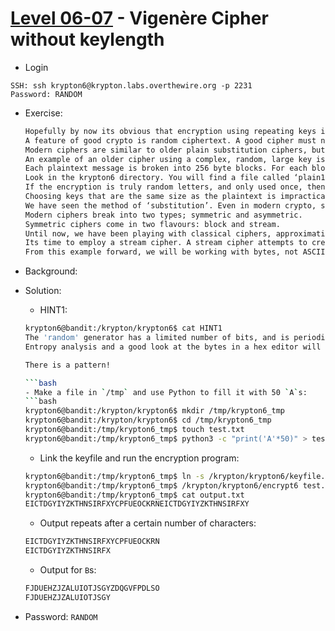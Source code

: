 # [Level 06-07](https://overthewire.org/wargames/krypton/krypton6.html) - Vigenère Cipher without keylength

- Login
```
SSH: ssh krypton6@krypton.labs.overthewire.org -p 2231
Password: RANDOM
```
- Exercise:

  ```txt
  Hopefully by now its obvious that encryption using repeating keys is a bad idea. Frequency analysis can destroy repeating/fixed key substitution crypto.
  A feature of good crypto is random ciphertext. A good cipher must not reveal any clues about the plaintext. Since natural language plaintext (in this case, English) contains patterns, it is left up to the encryption key or the encryption algorithm to add the ‘randomness’.
  Modern ciphers are similar to older plain substitution ciphers, but improve the ‘random’ nature of the key.
  An example of an older cipher using a complex, random, large key is a vigniere using a key of the same size of the plaintext. For example, imagine you and your confident have agreed on a key using the book ‘A Tale of Two Cities’ as your key, in 256 byte blocks. The cipher works as such:
  Each plaintext message is broken into 256 byte blocks. For each block of plaintext, a corresponding 256 byte block from the book is used as the key, starting from the first chapter, and progressing. No part of the book is ever re-used as key. The use of a key of the same length as the plaintext, and only using it once is called a “One Time Pad”.
  Look in the krypton6 directory. You will find a file called ‘plain1’, a 256 byte block. You will also see a file ‘key1’, the first 256 bytes of ‘A Tale of Two Cities’. The file ‘cipher1’ is the cipher text of plain1. As you can see (and try) it is very difficult to break the cipher without the key knowledge.
  If the encryption is truly random letters, and only used once, then it is impossible to break. A truly random “One Time Pad” key cannot be broken. Consider intercepting a ciphertext message of 1000 bytes. One could brute force for the key, but due to the random key nature, you would produce every single valid 1000 letter plaintext as well. Who is to know which is the real plaintext?!?
  Choosing keys that are the same size as the plaintext is impractical. Therefore, other methods must be used to obscure ciphertext against frequency analysis in a simple substitution cipher. The impracticality of an ‘infinite’ key means that the randomness, or entropy, of the encryption is introduced via the method.
  We have seen the method of ‘substitution’. Even in modern crypto, substitution is a valid technique. Another technique is ‘transposition’, or swapping of bytes.
  Modern ciphers break into two types; symmetric and asymmetric.
  Symmetric ciphers come in two flavours: block and stream.
  Until now, we have been playing with classical ciphers, approximating ‘block’ ciphers. A block cipher is done in fixed size blocks (suprise!). For example, in the previous paragraphs we discussed breaking text and keys into 256 byte blocks, and working on those blocks. Block ciphers use a fixed key to perform substituion and transposition ciphers on each block discretely.
  Its time to employ a stream cipher. A stream cipher attempts to create an on-the-fly ‘random’ keystream to encrypt the incoming plaintext one byte at a time. Typically, the ‘random’ key byte is xor’d with the plaintext to produce the ciphertext. If the random keystream can be replicated at the recieving end, then a further xor will produce the plaintext once again.
  From this example forward, we will be working with bytes, not ASCII text, so a hex editor/dumper like hexdump is a necessity. Now is the right time to start to learn to use tools like cryptool.
  
- Background:
- Solution:
  - HINT1:
  ```bash
  krypton6@bandit:/krypton/krypton6$ cat HINT1
  The 'random' generator has a limited number of bits, and is periodic.
  Entropy analysis and a good look at the bytes in a hex editor will help.

  There is a pattern!

  ```bash
  - Make a file in `/tmp` and use Python to fill it with 50 `A`s:
  ```bash
  krypton6@bandit:/krypton/krypton6$ mkdir /tmp/krypton6_tmp
  krypton6@bandit:/krypton/krypton6$ cd /tmp/krypton6_tmp
  krypton6@bandit:/tmp/krypton6_tmp$ touch test.txt
  krypton6@bandit:/tmp/krypton6_tmp$ python3 -c "print('A'*50)" > test.txt
  ```
  - Link the keyfile and run the encryption program:
  ```bash
  krypton6@bandit:/tmp/krypton6_tmp$ ln -s /krypton/krypton6/keyfile.dat 
  krypton6@bandit:/tmp/krypton6_tmp$ /krypton/krypton6/encrypt6 test.txt output.txt
  krypton6@bandit:/tmp/krypton6_tmp$ cat output.txt
  EICTDGYIYZKTHNSIRFXYCPFUEOCKRNEICTDGYIYZKTHNSIRFXY
  ```
  - Output repeats after a certain number of characters:
  ```txt
  EICTDGYIYZKTHNSIRFXYCPFUEOCKRN
  EICTDGYIYZKTHNSIRFX
  ```
  - Output for `B`s:
  ```txt
  FJDUEHZJZALUIOTJSGYZDQGVFPDLSO
  FJDUEHZJZALUIOTJSGY
  ```
- Password: `RANDOM`

